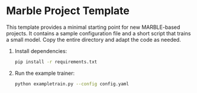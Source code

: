 # Marble Project Template

This template provides a minimal starting point for new MARBLE-based projects.
It contains a sample configuration file and a short script that trains a small
model. Copy the entire directory and adapt the code as needed.

1. Install dependencies:
   ```bash
   pip install -r requirements.txt
   ```
2. Run the example trainer:
   ```bash
   python exampletrain.py --config config.yaml
   ```
